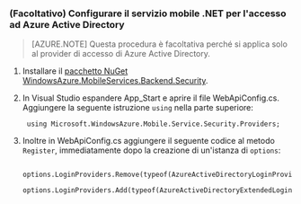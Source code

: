 ﻿### (Facoltativo) Configurare il servizio mobile .NET per l'accesso ad Azure Active Directory

>[AZURE.NOTE] Questa procedura è facoltativa perché si applica solo al provider di accesso di Azure Active Directory.

1. Installare il [pacchetto NuGet WindowsAzure.MobileServices.Backend.Security](https://www.nuget.org/packages/WindowsAzure.MobileServices.Backend.Security).

2. In Visual Studio espandere App_Start e aprire il file WebApiConfig.cs. Aggiungere la seguente istruzione `using` nella parte superiore:

        using Microsoft.WindowsAzure.Mobile.Service.Security.Providers;

3. Inoltre in WebApiConfig.cs aggiungere il seguente codice al metodo `Register`, immediatamente dopo la creazione di un'istanza di `options`:

        options.LoginProviders.Remove(typeof(AzureActiveDirectoryLoginProvider));
        options.LoginProviders.Add(typeof(AzureActiveDirectoryExtendedLoginProvider));

<!--HONumber=49-->